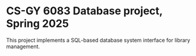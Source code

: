 # CS-GY 6083 Database project, Spring 2025

This project implements a SQL-based database system interface for library management.
